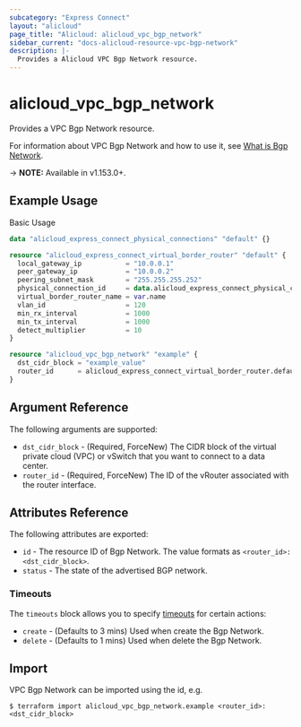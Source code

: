 ```yaml
---
subcategory: "Express Connect"
layout: "alicloud"
page_title: "Alicloud: alicloud_vpc_bgp_network"
sidebar_current: "docs-alicloud-resource-vpc-bgp-network"
description: |-
  Provides a Alicloud VPC Bgp Network resource.
---
```


# alicloud\_vpc\_bgp\_network

Provides a VPC Bgp Network resource.

For information about VPC Bgp Network and how to use it, see [What is Bgp Network](https://www.alibabacloud.com/help/en/doc-detail/91267.html).

-> **NOTE:** Available in v1.153.0+.

## Example Usage

Basic Usage

```terraform
data "alicloud_express_connect_physical_connections" "default" {}

resource "alicloud_express_connect_virtual_border_router" "default" {
  local_gateway_ip           = "10.0.0.1"
  peer_gateway_ip            = "10.0.0.2"
  peering_subnet_mask        = "255.255.255.252"
  physical_connection_id     = data.alicloud_express_connect_physical_connections.default.connections.0.id
  virtual_border_router_name = var.name
  vlan_id                    = 120
  min_rx_interval            = 1000
  min_tx_interval            = 1000
  detect_multiplier          = 10
}

resource "alicloud_vpc_bgp_network" "example" {
  dst_cidr_block = "example_value"
  router_id      = alicloud_express_connect_virtual_border_router.default.id
}
```

## Argument Reference

The following arguments are supported:

* `dst_cidr_block` - (Required, ForceNew) The CIDR block of the virtual private cloud (VPC) or vSwitch that you want to connect to a data center.
* `router_id` - (Required, ForceNew) The ID of the vRouter associated with the router interface.

## Attributes Reference

The following attributes are exported:

* `id` - The resource ID of Bgp Network. The value formats as `<router_id>:<dst_cidr_block>`.
* `status` - The state of the advertised BGP network.

### Timeouts

The `timeouts` block allows you to specify [timeouts](https://www.terraform.io/docs/configuration-0-11/resources.html#timeouts) for certain actions:

* `create` - (Defaults to 3 mins) Used when create the Bgp Network.
* `delete` - (Defaults to 1 mins) Used when delete the Bgp Network.

## Import

VPC Bgp Network can be imported using the id, e.g.

```shell
$ terraform import alicloud_vpc_bgp_network.example <router_id>:<dst_cidr_block>
```